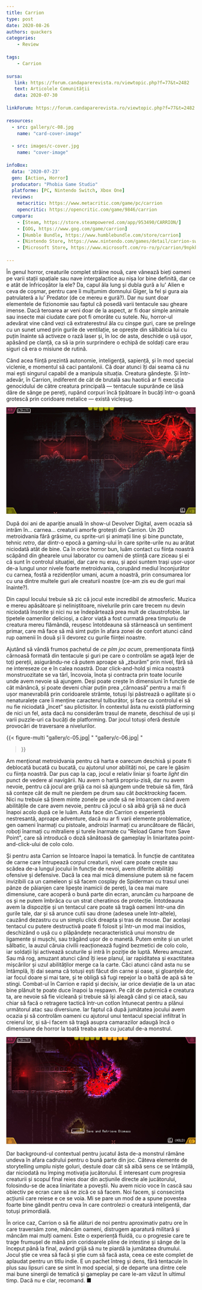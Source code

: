 ```yaml
---
title: Carrion
type: post
date: 2020-08-26
authors: quackers
categories:
    - Review

tags:
    - Carrion

sursa:
   link: https://forum.candaparerevista.ro/viewtopic.php?f=77&t=2482
   text: Articolele Comunității
   data: 2020-07-30

linkForum: https://forum.candaparerevista.ro/viewtopic.php?f=77&t=2482

resources:
  - src: gallery/c-08.jpg
    name: "card-cover-image"

  - src: images/c-cover.jpg
    name: "cover-image"

infoBox:
  data: '2020-07-23'
  gen: [Action, Horror]
  producator: "Phobia Game Studio"
  platforme: [PC, Nintendo Switch, Xbox One]
  reviews:
    metacritic: https://www.metacritic.com/game/pc/carrion
    opencritic: https://opencritic.com/game/9846/carrion
  cumpara:
    - [Steam, https://store.steampowered.com/app/953490/CARRION/]
    - [GOG, https://www.gog.com/game/carrion]
    - [Humble Bundle, https://www.humblebundle.com/store/carrion]
    - [Nintendo Store, https://www.nintendo.com/games/detail/carrion-switch/]
    - [Microsoft Store, https://www.microsoft.com/ro-ro/p/carrion/9npkknbj258v]

---
```


În genul horror, creaturile complet străine nouă, care vânează bieți oameni pe varii stații spațiale sau nave intergalactice au nișa lor bine definită, dar ce e atât de înfricoșător la ele? Da, capul ăla lung și dubla gură a lu' Alien e ceva de coșmar, pentru care îi mulțumim domnului Giger, la fel și gura aia patrulateră a lu' Predator (de ce mereu e gură?). Dar nu sunt doar elementele de fizionomie sau faptul că posedă varii tentacule sau gheare imense. Dacă teroarea ar veni doar de la aspect, ar fi doar simple animale sau insecte mai ciudate care pot fi omorâte cu sutele. Nu, horror-ul adevărat vine când vezi că extraterestrul ăla cu cinșpe guri, care se prelinge cu un sunet umed prin gurile de ventilație, se oprește din sălbăticia lui cu puțin înainte să activeze o rază laser și, în loc de asta, deschide o ușă ușor, apăsând pe clanță, ca să ia prin surprindere o echipă de soldați care erau siguri că era o misiune de rutină.

Când acea ființă prezintă autonomie, inteligență, sapiență, și în mod special viclenie, e momentul să caci pantalonii. Că doar atunci îți dai seama că nu mai ești singurul capabil de a manipula situația. Creatura gândește. Și într-adevăr, în Carrion, indiferent de cât de brutală sau haotică ar fi execuția genocidului de către creatura principală — tentacule supurânde ce lăsă dâre de sânge pe pereți, rupând corpuri încă țipătoare în bucăți într-o goană grotescă prin coridoare metalice — există vicleșug.

![](gallery/c-01.jpg)

După doi ani de apariție anuală în show-ul Devolver Digital, avem ocazia să intrăm în... carnea... creaturii amorfe grotești din Carrion. Un 2D metroidvania fără grăsime, cu sprite-uri și animații line și bine punctate, tehnic *retro*, dar dintr-o epocă a gaming-ului în care sprite-urile nu au arătat niciodată atât de bine. Ca în orice horror bun, luăm contact cu ființa noastră scăpând din ghearele unui laborator cu oameni de știință care ziceau și ei că sunt în controlul situației, dar care nu erau, și apoi suntem trași ușor-ușor de-a lungul unor nivele foarte metroidvania, corupând mediul înconjurător cu carnea, fostă a rezidenților umani, acum a noastră, prin consumarea lor cu una dintre multele guri ale creaturii noastre (ce-am zis eu de guri mai înainte?).

Din capul locului trebuie să zic că jocul este incredibil de atmosferic. Muzica e mereu apăsătoare și neliniștitoare, nivelurile prin care trecem nu devin niciodată însorite și nici nu se îndepărtează prea mult de claustrofobie. Iar țipetele oamenilor delicioși, a căror viață a fost curmată prea timpuriu de creatura mereu flămândă, reușesc întotdeauna să stârnească un sentiment primar, care mă face să mă simt puțin în afara zonei de confort atunci când rup oamenii în două și îi devorez cu gurile ființei noastre.

Ajutând să vândă frumos pachetul de *ce plm joc acum*, premenționata ființă cărnoasă formată din tentacule și guri pe care o controlăm se agață lejer de toți pereții, asigurându-ne că putem aproape să „zburăm” prin nivel, fără să ne intereseze ce e în calea noastră. Doar click-and-hold și mica noastră monstruozitate se va târî, încovoia, înota și contracta prin toate locurile unde avem nevoie să ajungem. Deși poate crește în dimensiuni în funcție de cât mănâncă, și poate deveni chiar puțin prea „cărnoasă” pentru a mai fi ușor manevrabilă prin coridoarele strâmte, totuși își păstrează o agilitate și o nenaturalețe care îi menține caracterul tulburător, și face ca controlul ei să nu fie niciodată „încet” sau plictisitor. În contextul ăsta nu există platforming de nici un fel, asta dacă nu considerăm trasul de manete, deschisul de uși și varii puzzle-uri ca bucăți de platforming. Dar jocul totuși oferă destule provocări de traversare a nivelurilor.

{{< figure-multi
    "gallery/c-05.jpg| "
    "gallery/c-06.jpg| "
>}}

Am menționat metroidvania pentru că harta e oarecum deschisă și poate fi deblocată bucată cu bucată, cu ajutorul unor abilități noi, pe care le găsim cu ființa noastră. Dar pus cap la cap, jocul e relativ liniar și foarte _light_ din punct de vedere al navigării. Nu avem o hartă propriu-zisă, dar nu avem nevoie, pentru că jocul are grijă ca noi să ajungem unde trebuie să fim, fără să conteze cât de mult ne pierdem pe drum sau cât _backtracking_ facem. Nici nu trebuie să ținem minte zonele pe unde să ne întoarcem când avem abilitățile de care avem nevoie, pentru că jocul o să aibă grijă să ne ducă înapoi acolo după ce le luăm. Asta face din Carrion o experiență nestresantă, aproape adventure, dacă nu ar fi varii elemente problematice, gen oameni înarmați cu pistoale, androizi înarmați cu aruncătoare de flăcări, roboți înarmați cu mitraliere și turele înarmate cu "Reload Game from Save Point", care să introducă o doză sănătoasă de gameplay în liniaritatea point-and-click-ului de colo colo.


Și pentru asta Carrion se întoarce înapoi la tematică. În funcție de cantitatea de carne care întrupează corpul creaturii, nivel care poate crește sau scădea de-a lungul jocului în funcție de nevoi, avem diferite abilități ofensive și defensive. Dacă la cea mai mică dimensiune putem să ne facem invizibili ca un cameleon și să facem cosplay de Spiderman cu trasul unei pânze de păianjen care lipește inamicii de pereți, la cea mai mare dimensiune, care acoperă o bună parte din ecran, aruncăm cu harpoane de os și ne putem îmbrăca cu un strat cheratinos de protecție. Întotdeauna avem la dispoziție și un tentacul care poate să tragă oameni într-una din gurile tale, dar și să arunce cutii sau drone (adesea unele într-altele), cauzând dezastru cu un simplu click dreapta și tras de mouse. Dar același tentacul cu putere destructivă poate fi folosit și într-un mod mai insidios, deschizând o ușă cu o plăpândețe necaracteristică unui monstru de ligamente și mușchi, sau trăgând ușor de o manetă. Putem emite și un urlet sălbatic, la auzul căruia civilii reacționează fugind bezmetici de colo colo, iar soldații își activează scuturile și intră în poziție de luptă. Mereu amuzant. Sau mă rog, amuzant atunci când îți iese planul, iar rapiditatea și exactitatea mișcărilor și uzul abilităților merge ca la carte. Căci atunci când asta nu se întâmplă, îți dai seama că totuși ești făcut din carne și oase, și gloanțele dor, iar focul doare și mai tare, și te obligă să fugi repejor la o baltă de apă să te stingi. Combat-ul în Carrion e rapid și decisiv, iar orice deviație de la un atac bine plănuit te poate duce înapoi la respawn. Pe cât de puternică e creatura ta, are nevoie să fie vicleană și trebuie să își aleagă când și ce atacă, sau chiar să facă o retragere tactică într-un cotlon întunecat pentru a plănui următorul atac sau diversiune. Iar faptul că după jumătatea jocului avem ocazia și să controlăm oameni cu ajutorul unui tentacul special infiltrat în creierul lor, și să-i facem să tragă asupra camarazilor adaugă încă o dimensiune de horror la toată treaba asta cu jucatul de-a monstrul.

![](gallery/c-03.jpg)

Dar background-ul contextual pentru jucatul ăsta de-a monstrul rămâne undeva în afara cadrului pentru o bună parte din joc. Câteva elemente de storytelling umplu niște goluri, destule doar cât să aibă sens ce se întâmplă, dar niciodată nu împing motivația jucătorului. E interesant cum progresia creaturii și scopul final reies doar din acțiunile directe ale jucătorului, folosindu-se de acea liniaritate a poveștii. Nu avem nicio voce în cască sau obiectiv pe ecran care să ne zică ce să facem. Noi facem, și consecința acțiunii care reiese e ce se voia. Mi se pare un mod de a spune povestea foarte bine gândit pentru ceva în care controlezi o creatură inteligentă, dar totuși primordială.

În orice caz, Carrion o să fie alături de noi pentru aproximativ patru ore în care traversăm zone, mâncăm oameni, distrugem aparatură militară și mâncăm mai mulți oameni. Este o experiență fluidă, cu o progresie care te trage frumușel de mână prin coridoarele pline de intestine și sânge de la început până la final, având grijă să nu te piardă la jumătatea drumului. Jocul știe ce vrea să facă și știe cum să facă asta, ceea ce este complet de aplaudat pentru un titlu indie. E un pachet întreg și dens, fără tentacule în plus sau lipsuri care se simt în mod special, și de departe una dintre cele mai bune sinergii de tematică și gameplay pe care le-am văzut în ultimul timp. Dacă nu e clar, recomand. ■
